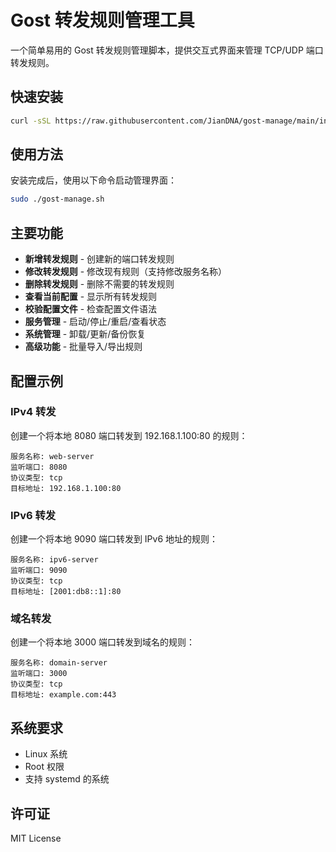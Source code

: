 # Gost 转发规则管理工具

一个简单易用的 Gost 转发规则管理脚本，提供交互式界面来管理 TCP/UDP 端口转发规则。

## 快速安装

```bash
curl -sSL https://raw.githubusercontent.com/JianDNA/gost-manage/main/install.sh -o install.sh && bash install.sh
```

## 使用方法

安装完成后，使用以下命令启动管理界面：

```bash
sudo ./gost-manage.sh
```

## 主要功能

- **新增转发规则** - 创建新的端口转发规则
- **修改转发规则** - 修改现有规则（支持修改服务名称）
- **删除转发规则** - 删除不需要的转发规则
- **查看当前配置** - 显示所有转发规则
- **校验配置文件** - 检查配置文件语法
- **服务管理** - 启动/停止/重启/查看状态
- **系统管理** - 卸载/更新/备份恢复
- **高级功能** - 批量导入/导出规则

## 配置示例

### IPv4 转发
创建一个将本地 8080 端口转发到 192.168.1.100:80 的规则：

```
服务名称: web-server
监听端口: 8080
协议类型: tcp
目标地址: 192.168.1.100:80
```

### IPv6 转发
创建一个将本地 9090 端口转发到 IPv6 地址的规则：

```
服务名称: ipv6-server
监听端口: 9090
协议类型: tcp
目标地址: [2001:db8::1]:80
```

### 域名转发
创建一个将本地 3000 端口转发到域名的规则：

```
服务名称: domain-server
监听端口: 3000
协议类型: tcp
目标地址: example.com:443
```

## 系统要求

- Linux 系统
- Root 权限
- 支持 systemd 的系统

## 许可证

MIT License
